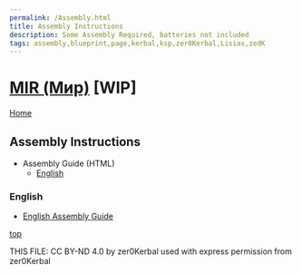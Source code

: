 ```yaml
---
permalink: /Assembly.html
title: Assembly Instructions
description: Some Assembly Required, batteries not included
tags: assembly,blueprint,page,kerbal,ksp,zer0Kerbal,Lisias,zedK
---
```

<!-- Assembly.md v1.0.1.0
MIR (Мир)
created: 12 Sep 2022
updated: 05 Jun 2023

TEMPLATE: Assembly.md v1.0.1.0
created: 28 Aug 2022
updated: 16 Apr 2023
-->
<script src="https://kit.fontawesome.com/0ea5493613.js" crossorigin="anonymous"></script>
<i class="fa-solid fa-helmet-safety fa-beat-fade fa-3x" style="--fa-beat-fade-opacity: 0.1; --fa-beat-fade-scale: 1.25;color: #FF8200" ></i>

# [MIR (Мир)][mod] [WIP]

[Home](./index.md)

## Assembly Instructions

<!-- no toc -->
* Assembly Guide (HTML)
  * [English](#english)

### English

* [English Assembly Guide](https://zer0kerbal.github.io/MIR/Assembly-Mir-en-us.html)

[top](#table-of-contents)

THIS FILE: CC BY-ND 4.0 by zer0Kerbal
  used with express permission from zer0Kerbal

[mod]: https://www.curseforge.com/kerbal/ksp-mods/Mir "MIR (Мир)"